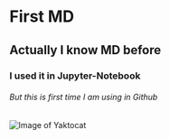 # First MD
## Actually I know MD before
### I used it in Jupyter-Notebook
###### But this is first time I am using in Github


![Image of Yaktocat](https://octodex.github.com/images/yaktocat.png)
